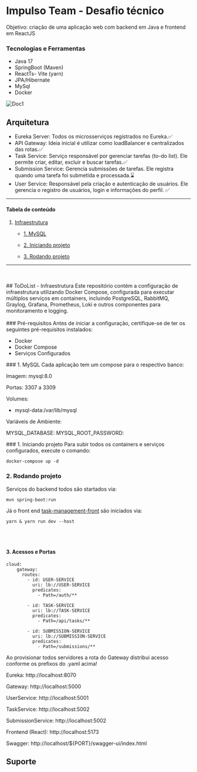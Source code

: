 # Impulso Team - Desafio técnico

Objetivo: criação de uma aplicação web com backend em Java e frontend em ReactJS

### Tecnologias e Ferramentas
- Java 17
- SpringBoot (Maven)
- ReactTs- Vite (yarn)
- JPA/Hibernate
- MySql
- Docker

![Doc1](https://github.com/user-attachments/assets/32bb8d0a-912a-4180-bcb4-77f37da96900)

## Arquitetura 
- Eureka Server: Todos os microsserviços registrados no Eureka.✅
- API Gateway: Ideia inicial é utilizar como loadBalancer e centralizados das rotas.✅
- Task Service: Serviço responsável por gerenciar tarefas (to-do list). Ele permite criar, editar, excluir e buscar tarefas.✅
- Submission Service: Gerencia submissões de tarefas. Ele registra quando uma tarefa foi submetida e processada.⌛
- User Service: Responsável pela criação e autenticação de usuários. Ele gerencia o registro de usuários, login e informações do perfil. ✅

*******
#### Tabela de conteúdo

1. [Infraestrutura](__#Infraestrutura__)

   - [1. MySQL](__#MySQL)

   - [2. Iniciando projeto](__#projeto)

   - [3. Rodando projeto](__#portas)

*******

<div _id_="Infraestrutura"_/_><br/><br/>
## ToDoList - Infraestrutura
Este repositório contém a configuração de infraestrutura utilizando Docker Compose,
configurada para executar múltiplos serviços em containers, incluindo PostgreSQL, RabbitMQ,
Graylog, Grafana, Prometheus, Loki e outros componentes para monitoramento e logging.
<br/><br/>
<div _id_='requisitos'_/_>
### Pré-requisitos
Antes de iniciar a configuração, certifique-se de ter os seguintes pré-requisitos instalados:

- Docker
- Docker Compose
- Serviços Configurados

<div _id_='MySQL'_/_>
### 1. MySQL
Cada aplicação tem um compose para o respectivo banco:

Imagem: mysql:8.0

Portas: 3307 a 3309

Volumes:

- mysql-data:/var/lib/mysql

Variáveis de Ambiente:

MYSQL_DATABASE: 
MYSQL_ROOT_PASSWORD: 

<div _id_='projeto'_/_>
### 1. Iniciando projeto
Para subir todos os containers e serviços configurados, execute o comando:

```
docker-compose up -d
```

### 2. Rodando projeto
Serviços do backend todos são startados via:

```
mvn spring-boot:run
```

Já o front end [task-management-front](https://github.com/Jordancsb/front-task-test) são iniciados via:

```
yarn & yarn run dev --host
```

<div _id_='portas'_/_><br/><br/>

#### 3. Acessos e Portas

```
cloud:
    gateway:
      routes:
        - id: USER-SERVICE
          uri: lb://USER-SERVICE
          predicates:
            - Path=/auth/**

        - id: TASK-SERVICE
          uri: lb://TASK-SERVICE
          predicates:
            - Path=/api/tasks/**

        - id: SUBMISSION-SERVICE
          uri: lb://SUBMISSION-SERVICE
          predicates:
            - Path=/submissions/**
```
Ao provisionar todos servidores a rota do Gateway distribui acesso conforme os prefixos do .yaml acima!

Eureka: http://localhost:8070

Gateway: http://localhost:5000

UserService: http://localhost:5001

TaskService: http://localhost:5002

SubmissionService: http://localhost:5002

Frontend (React): http://localhost:5173

Swagger: http://localhost/${PORT}/swagger-ui/index.html

## Suporte

